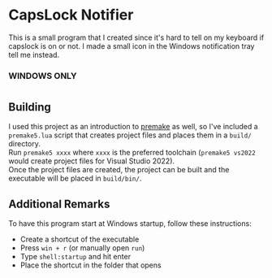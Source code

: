 # CapsLock Notifier
This is a small program that I created since it's hard to tell on my keyboard if capslock is on or not. I made a small icon in the Windows notification tray tell me instead.
### WINDOWS ONLY
#
## Building
I used this project as an introduction to [premake](https://premake.github.io/) as well, so I've included a `premake5.lua` script that creates project files and places them in a `build/` directory.\
Run `premake5 xxxx` where `xxxx` is the preferred toolchain (`premake5 vs2022` would create project files for Visual Studio 2022).\
Once the project files are created, the project can be built and the executable will be placed in `build/bin/`.
## Additional Remarks
To have this program start at Windows startup, follow these instructions:
- Create a shortcut of the executable
- Press `win + r` (or manually open `run`)
- Type `shell:startup` and hit enter
- Place the shortcut in the folder that opens
